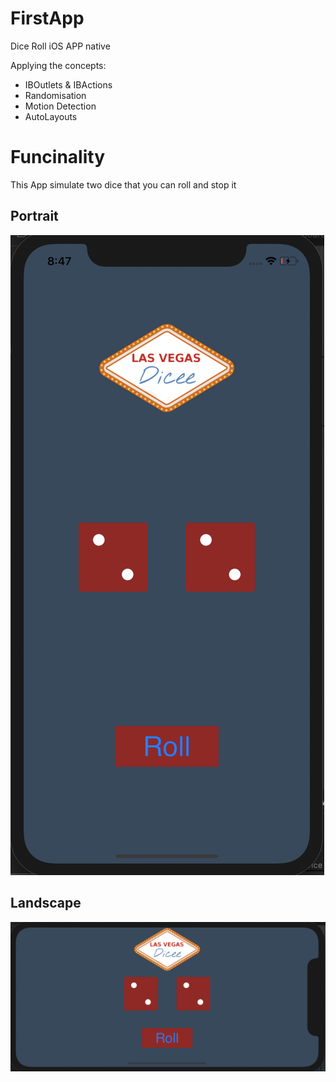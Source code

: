 # FirstApp
Dice Roll iOS APP native

Applying the concepts:

* IBOutlets & IBActions
* Randomisation
* Motion Detection
* AutoLayouts

# Funcinality
This App simulate two dice that you can roll and stop it

## Portrait

![Portrait](Documentation/portrait.png)

## Landscape
![Landscape](Documentation/landscape.png)

